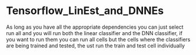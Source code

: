 # Tensorflow_LinEst_and_DNNEs
As long as you have all the appropriate dependencies you can just select run all and you will run both the linear classifier and the DNN classifier, if you want to run them you can run all cells but the cells where the classifiers are being trained and tested, the  ust run the train and test cell individually

